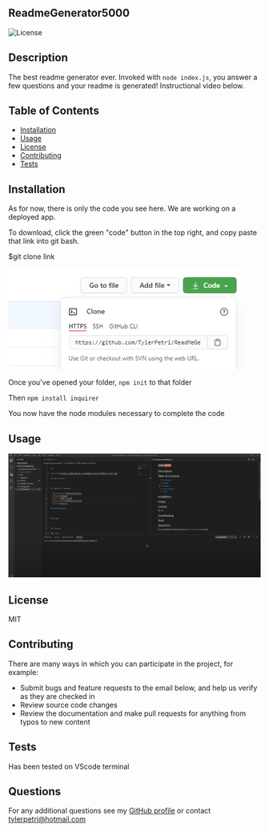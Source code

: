 
## ReadmeGenerator5000

![License](https://img.shields.io/badge/License-MIT-green.svg)

## Description

The best readme generator ever. Invoked with `node index.js`, you answer a few questions and your readme is generated! Instructional video below.

## Table of Contents

- [Installation](#Installation)
- [Usage](#Usage)
- [License](#License)
- [Contributing](#Contributing)
- [Tests](#Tests)

## Installation

As for now, there is only the code you see here. We are working on a deployed app.

To download, click the green "code" button in the top right, and copy paste that link into git bash.


$git clone link

![clone](assets/Installation.PNG)

Once you've opened your folder, `npm init` to that folder

Then `npm install inquirer`

You now have the node modules necessary to complete the code

## Usage

[![Instructional video link](assets/Youtube.PNG)](https://www.youtube.com/watch?v=RwcQyT1jto8&feature=youtu.be)

## License

MIT

## Contributing

There are many ways in which you can participate in the project, for example: 
* Submit bugs and feature requests to the email below, and help us verify as they are checked in 
* Review source code changes
* Review the documentation and make pull requests for anything from typos to new content

## Tests

Has been tested on VScode terminal

## Questions

For any additional questions see my [GitHub profile](http://github.com/tylerpetri) or contact tylerpetri@hotmail.com

